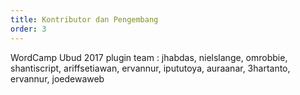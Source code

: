 ```yaml
---
title: Kontributor dan Pengembang
order: 3
---
```



WordCamp Ubud 2017 plugin team : jhabdas, nielslange, omrobbie, shantiscript, ariffsetiawan, ervannur, ipututoya, auraanar, 3hartanto, ervannur, joedewaweb